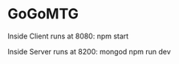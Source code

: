 # GoGoMTG

Inside Client runs at 8080:
    npm start

Inside Server runs at 8200:
    mongod
    npm run dev
